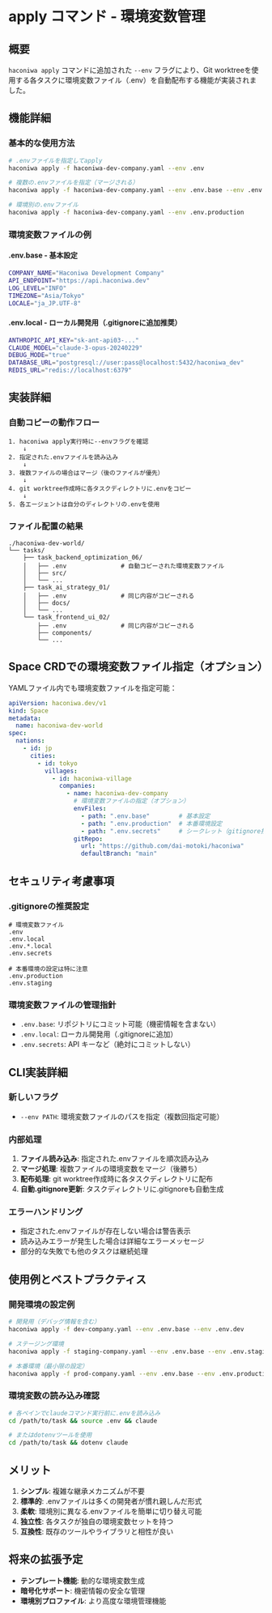 # apply コマンド - 環境変数管理

## 概要

`haconiwa apply` コマンドに追加された `--env` フラグにより、Git worktreeを使用する各タスクに環境変数ファイル（.env）を自動配布する機能が実装されました。

## 機能詳細

### 基本的な使用方法

```bash
# .envファイルを指定してapply
haconiwa apply -f haconiwa-dev-company.yaml --env .env

# 複数の.envファイルを指定（マージされる）
haconiwa apply -f haconiwa-dev-company.yaml --env .env.base --env .env.local

# 環境別の.envファイル
haconiwa apply -f haconiwa-dev-company.yaml --env .env.production
```

### 環境変数ファイルの例

#### .env.base - 基本設定
```bash
COMPANY_NAME="Haconiwa Development Company"
API_ENDPOINT="https://api.haconiwa.dev"
LOG_LEVEL="INFO"
TIMEZONE="Asia/Tokyo"
LOCALE="ja_JP.UTF-8"
```

#### .env.local - ローカル開発用（.gitignoreに追加推奨）
```bash
ANTHROPIC_API_KEY="sk-ant-api03-..."
CLAUDE_MODEL="claude-3-opus-20240229"
DEBUG_MODE="true"
DATABASE_URL="postgresql://user:pass@localhost:5432/haconiwa_dev"
REDIS_URL="redis://localhost:6379"
```

## 実装詳細

### 自動コピーの動作フロー

```
1. haconiwa apply実行時に--envフラグを確認
    ↓
2. 指定された.envファイルを読み込み
    ↓
3. 複数ファイルの場合はマージ（後のファイルが優先）
    ↓
4. git worktree作成時に各タスクディレクトリに.envをコピー
    ↓
5. 各エージェントは自分のディレクトリの.envを使用
```

### ファイル配置の結果

```
./haconiwa-dev-world/
└── tasks/
    ├── task_backend_optimization_06/
    │   ├── .env               # 自動コピーされた環境変数ファイル
    │   ├── src/
    │   └── ...
    ├── task_ai_strategy_01/
    │   ├── .env               # 同じ内容がコピーされる
    │   ├── docs/
    │   └── ...
    └── task_frontend_ui_02/
        ├── .env               # 同じ内容がコピーされる
        ├── components/
        └── ...
```

## Space CRDでの環境変数ファイル指定（オプション）

YAMLファイル内でも環境変数ファイルを指定可能：

```yaml
apiVersion: haconiwa.dev/v1
kind: Space
metadata:
  name: haconiwa-dev-world
spec:
  nations:
    - id: jp
      cities:
        - id: tokyo
          villages:
            - id: haconiwa-village
              companies:
                - name: haconiwa-dev-company
                  # 環境変数ファイルの指定（オプション）
                  envFiles:
                    - path: ".env.base"        # 基本設定
                    - path: ".env.production"  # 本番環境設定
                    - path: ".env.secrets"     # シークレット（gitignore推奨）
                  gitRepo:
                    url: "https://github.com/dai-motoki/haconiwa"
                    defaultBranch: "main"
```

## セキュリティ考慮事項

### .gitignoreの推奨設定
```gitignore
# 環境変数ファイル
.env
.env.local
.env.*.local
.env.secrets

# 本番環境の設定は特に注意
.env.production
.env.staging
```

### 環境変数ファイルの管理指針
- `.env.base`: リポジトリにコミット可能（機密情報を含まない）
- `.env.local`: ローカル開発用（.gitignoreに追加）
- `.env.secrets`: API キーなど（絶対にコミットしない）

## CLI実装詳細

### 新しいフラグ

- `--env PATH`: 環境変数ファイルのパスを指定（複数回指定可能）

### 内部処理

1. **ファイル読み込み**: 指定された.envファイルを順次読み込み
2. **マージ処理**: 複数ファイルの環境変数をマージ（後勝ち）
3. **配布処理**: git worktree作成時に各タスクディレクトリに配布
4. **自動.gitignore更新**: タスクディレクトリに.gitignoreも自動生成

### エラーハンドリング

- 指定された.envファイルが存在しない場合は警告表示
- 読み込みエラーが発生した場合は詳細なエラーメッセージ
- 部分的な失敗でも他のタスクは継続処理

## 使用例とベストプラクティス

### 開発環境の設定例

```bash
# 開発用（デバッグ情報を含む）
haconiwa apply -f dev-company.yaml --env .env.base --env .env.dev

# ステージング環境
haconiwa apply -f staging-company.yaml --env .env.base --env .env.staging

# 本番環境（最小限の設定）
haconiwa apply -f prod-company.yaml --env .env.base --env .env.production
```

### 環境変数の読み込み確認

```bash
# 各ペインでclaudeコマンド実行前に.envを読み込み
cd /path/to/task && source .env && claude

# またはdotenvツールを使用
cd /path/to/task && dotenv claude
```

## メリット

1. **シンプル**: 複雑な継承メカニズムが不要
2. **標準的**: .envファイルは多くの開発者が慣れ親しんだ形式
3. **柔軟**: 環境別に異なる.envファイルを簡単に切り替え可能
4. **独立性**: 各タスクが独自の環境変数セットを持つ
5. **互換性**: 既存のツールやライブラリと相性が良い

## 将来の拡張予定

- **テンプレート機能**: 動的な環境変数生成
- **暗号化サポート**: 機密情報の安全な管理
- **環境別プロファイル**: より高度な環境管理機能 